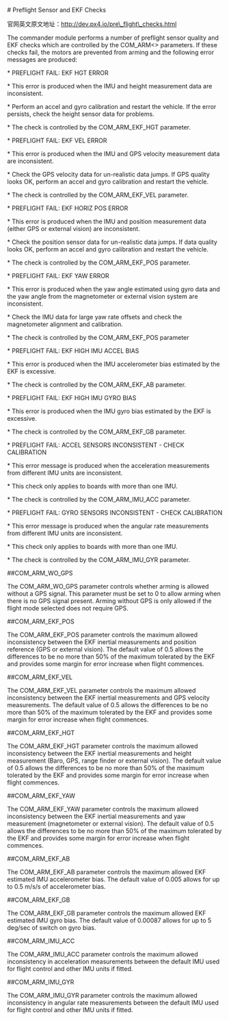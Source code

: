 \# Preflight Sensor and EKF Checks

官网英文原文地址：http://dev.px4.io/pre\_flight\_checks.html

The commander module performs a number of preflight sensor quality and EKF checks which are controlled by the COM\_ARM&lt;&gt; parameters. If these checks fail, the motors are prevented from arming and the following error messages are produced:



\* PREFLIGHT FAIL: EKF HGT ERROR

 \* This error is produced when the IMU and height measurement data are inconsistent.

 \* Perform an accel and gyro calibration and restart the vehicle. If the error persists, check the height sensor data for problems.

 \* The check is controlled by the COM\_ARM\_EKF\_HGT parameter.

\* PREFLIGHT FAIL: EKF VEL ERROR

 \* This error is produced when the IMU and GPS velocity measurement data are inconsistent. 

 \* Check the GPS velocity data for un-realistic data jumps. If GPS quality looks OK, perform an accel and gyro calibration and restart the vehicle.

 \* The check is controlled by the COM\_ARM\_EKF\_VEL parameter.

\* PREFLIGHT FAIL: EKF HORIZ POS ERROR

 \* This error is produced when the IMU and position measurement data \(either GPS or external vision\) are inconsistent. 

 \* Check the position sensor data for un-realistic data jumps. If data quality looks OK, perform an accel and gyro calibration and restart the vehicle.

 \* The check is controlled by the COM\_ARM\_EKF\_POS parameter.

\* PREFLIGHT FAIL: EKF YAW ERROR

 \* This error is produced when the yaw angle estimated using gyro data and the yaw angle from the magnetometer or external vision system are inconsistent.

 \* Check the IMU data for large yaw rate offsets and check the magnetometer alignment and calibration.

 \* The check is controlled by the COM\_ARM\_EKF\_POS parameter

\* PREFLIGHT FAIL: EKF HIGH IMU ACCEL BIAS

 \* This error is produced when the IMU accelerometer bias estimated by the EKF is excessive. 

 \* The check is controlled by the COM\_ARM\_EKF\_AB parameter.

\* PREFLIGHT FAIL: EKF HIGH IMU GYRO BIAS

 \* This error is produced when the IMU gyro bias estimated by the EKF is excessive. 

 \* The check is controlled by the COM\_ARM\_EKF\_GB parameter.

\* PREFLIGHT FAIL: ACCEL SENSORS INCONSISTENT - CHECK CALIBRATION

 \* This error message is produced when the acceleration measurements from different IMU units are inconsistent.

 \* This check only applies to boards with more than one IMU.

 \* The check is controlled by the COM\_ARM\_IMU\_ACC parameter.

\* PREFLIGHT FAIL: GYRO SENSORS INCONSISTENT - CHECK CALIBRATION

 \* This error message is produced when the angular rate measurements from different IMU units are inconsistent.

 \* This check only applies to boards with more than one IMU.

 \* The check is controlled by the COM\_ARM\_IMU\_GYR parameter.



\#\#COM\_ARM\_WO\_GPS

The COM\_ARM\_WO\_GPS parameter controls whether arming is allowed without a GPS signal. This parameter must be set to 0 to allow arming when there is no GPS signal present. Arming without GPS is only allowed if the flight mode selected does not require GPS.

\#\#COM\_ARM\_EKF\_POS

The COM\_ARM\_EKF\_POS parameter controls the maximum allowed inconsistency between the EKF inertial measurements and position reference \(GPS or external vision\). The default value of 0.5 allows the differences to be no more than 50% of the maximum tolerated by the EKF and provides some margin for error increase when flight commences.

\#\#COM\_ARM\_EKF\_VEL

The COM\_ARM\_EKF\_VEL parameter controls the maximum allowed inconsistency between the EKF inertial measurements and GPS velocity measurements. The default value of 0.5 allows the differences to be no more than 50% of the maximum tolerated by the EKF and provides some margin for error increase when flight commences.

\#\#COM\_ARM\_EKF\_HGT

The COM\_ARM\_EKF\_HGT parameter controls the maximum allowed inconsistency between the EKF inertial measurements and height measurement \(Baro, GPS, range finder or external vision\). The default value of 0.5 allows the differences to be no more than 50% of the maximum tolerated by the EKF and provides some margin for error increase when flight commences.

\#\#COM\_ARM\_EKF\_YAW

The COM\_ARM\_EKF\_YAW parameter controls the maximum allowed inconsistency between the EKF inertial measurements and yaw measurement \(magnetometer or external vision\). The default value of 0.5 allows the differences to be no more than 50% of the maximum tolerated by the EKF and provides some margin for error increase when flight commences.

\#\#COM\_ARM\_EKF\_AB

The COM\_ARM\_EKF\_AB parameter controls the maximum allowed EKF estimated IMU accelerometer bias. The default value of 0.005 allows for up to 0.5 m/s/s of accelerometer bias.

\#\#COM\_ARM\_EKF\_GB

The COM\_ARM\_EKF\_GB parameter controls the maximum allowed EKF estimated IMU gyro bias. The default value of 0.00087 allows for up to 5 deg/sec of switch on gyro bias.

\#\#COM\_ARM\_IMU\_ACC

The COM\_ARM\_IMU\_ACC parameter controls the maximum allowed inconsistency in acceleration measurements between the default IMU used for flight control and other IMU units if fitted. 

\#\#COM\_ARM\_IMU\_GYR

The COM\_ARM\_IMU\_GYR parameter controls the maximum allowed inconsistency in angular rate measurements between the default IMU used for flight control and other IMU units if fitted.

















